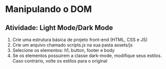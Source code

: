 # Manipulando o DOM

## Atividade: Light Mode/Dark Mode

1. Crie uma estrutura básica de projeto front-end (HTML, CSS e JS)
2. Crie um arquivo chamado scripts.js na sua pasta assets/js
3. Selecione os elementos: h1, button, footer e body
4. Se os elementos possuirem a classe dark-mode, modifique seus estilos. Caso contrário, volte os estilos para o original
